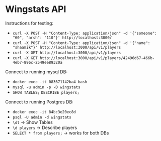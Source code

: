 # Wingstats API

Instructions for testing:

- `curl -X POST -H "Content-Type: application/json" -d '{"someone": "60", "arsh": "110"}' http://localhost:3000/`
- `curl -X POST -H "Content-Type: application/json" -d '{"name": "shaamik"}' http://localhost:3000/api/v1/players`
- `curl -X GET http://localhost:3000/api/v1/players`
- `curl -X GET http://localhost:3000/api/v1/players/42496d67-466b-4eb7-896c-2549ee89320a`

Connect to running mysql DB:

- `docker exec -it 083671142ba4 bash`
- `mysql -u admin -p -D wingstats`
- `SHOW TABLES;` `DESCRIBE players;`

Connect to running Postgres DB:

- `docker exec -it 84bc3e20ec8d`
- `psql -U admin -d wingstats`
- `\dt` -> Show Tables
- `\d players` -> Describe players
- `SELECT * from players;` -> works for both DBs
